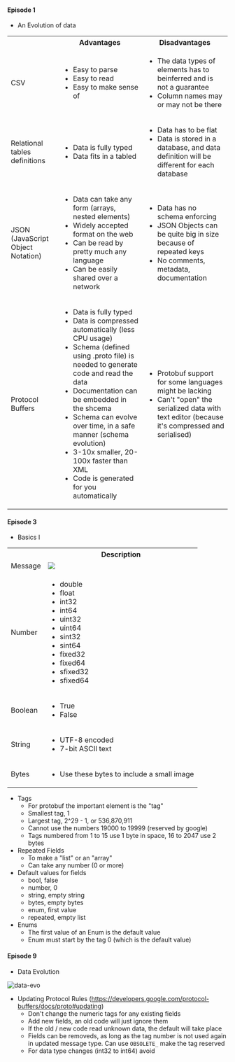 #### Episode 1 ####
* An Evolution of data

<table>
  <tbody>
    <tr>
      <th></th>
      <th>Advantages</th>
      <th>Disadvantages</th>
    </tr>
    <tr>
      <td>CSV</td>
      <td>
        <ul>
          <li>Easy to parse</li>
          <li>Easy to read</li>
          <li>Easy to make sense of</li>
        </ul>
      </td>
      <td>
        <ul>
          <li>The data types of elements has to beinferred and is not a guarantee</li>
          <liParsing becomes tricky when data contains commas</li>
          <li>Column names may or may not be there</li>
        </ul>
      </td>
    </tr>
    <tr>
      <td>Relational tables definitions</td>
      <td>
        <ul>
          <li>Data is fully typed</li>
          <li>Data fits in a tabled</li>
        </ul>
      </td>
      <td>
        <ul>
          <li>Data has to be flat</li>
          <li>Data is stored in a database, and data definition will be different for each database</li>
        </ul>
      </td>
    </tr>
        <tr>
      <td>JSON (JavaScript Object Notation)</td>
      <td>
        <ul>
          <li>Data can take any form (arrays, nested elements)</li>
          <li>Widely accepted format on the web</li>
          <li>Can be read by pretty much any language</li>
          <li>Can be easily shared over a network</li>
        </ul>
      </td>
      <td>
        <ul>
          <li>Data has no schema enforcing</li>
          <li>JSON Objects can be quite big in size because of repeated keys</li>
          <li>No comments, metadata, documentation</li>
        </ul>
      </td>
    </tr>
    <tr>
      <td>Protocol Buffers</td>
      <td>
        <ul>
          <li>Data is fully typed</li>
          <li>Data is compressed automatically (less CPU usage)</li>
          <li>Schema (defined using .proto file) is needed to generate code and read the data</li>
          <li>Documentation can be embedded in the shcema</li>
          <li>Schema can evolve over time, in a safe manner (schema evolution)</li>
          <li>3-10x smaller, 20-100x faster than XML</li>
          <li>Code is generated for you automatically</li>
        </ul>
      </td>
      <td>
        <ul>
          <li>Protobuf support for some languages might be lacking</li>
          <li>Can't "open" the serialized data with text editor (because it's compressed and serialised)</li>
        </ul>
      </td>
    </tr>
  </tbody>
</table>

#### Episode 3 ####
* Basics I

<table>
    <tbody>
      <tr>
        <th></th>
        <th>Description</th>
      </tr>
      <tr>
        <td>Message</td>
        <td>
          <img
            src="https://user-images.githubusercontent.com/5309726/60763573-ec8b9a80-a0a9-11e9-8bd4-b205a0752583.png"
          />
        </td>
      </tr>
      <tr>
        <td>Number</td>
        <td>
          <ul>
            <li>double</li>
            <li>float</li>
            <li>int32</li>
            <li>int64</li>
            <li>uint32</li>
            <li>uint64</li>
            <li>sint32</li>
            <li>sint64</li>
            <li>fixed32</li>
            <li>fixed64</li>
            <li>sfixed32</li>
            <li>sfixed64</li>
          </ul>
        </td>
      </tr>
          <tr>
        <td>Boolean</td>
        <td>
          <ul>
            <li>True</li>
            <li>False</li>
          </ul>
        </td>
      </tr>
              <tr>
        <td>String</td>
        <td>
          <ul>
            <li>UTF-8 encoded</li>
            <li>7-bit ASCII text</li>
          </ul>
        </td>
      </tr>
       <tr>
        <td>Bytes</td>
        <td>
          <ul>
            <li>Use these bytes to include a small image</li>
          </ul>
        </td>
      </tr>
    </tbody>
  </table>
  
* Tags
  * For protobuf the important element is the "tag"
  * Smallest tag, 1
  * Largest tag, 2^29 - 1, or 536,870,911
  * Cannot use the numbers 19000 to 19999 (reserved by google)
  * Tags numbered from 1 to 15 use 1 byte in space, 16 to 2047 use 2 bytes
* Repeated Fields
  * To make a "list" or an "array"
  * Can take any number (0 or more)
* Default values for fields
  * bool, false
  * number, 0
  * string, empty string
  * bytes, empty bytes
  * enum, first value
  * repeated, empty list
* Enums
  * The first value of an Enum is the default value
  * Enum must start by the tag 0 (which is the default value)

#### Episode 9 ####
* Data Evolution

![data-evo](https://user-images.githubusercontent.com/5309726/60764230-780c2800-a0b8-11e9-8fb6-e2d1475897ae.png)

* Updating Protocol Rules (https://developers.google.com/protocol-buffers/docs/proto#updating)
  * Don't change the numeric tags for any existing fields
  * Add new fields, an old code will just ignore them
  * If the old / new code read unknown data, the default will take place
  * Fields can be removeds, as long as the tag number is not used again in updated message type. Can use `OBSOLETE_` make the tag reserved
  * For data type changes (int32 to int64) avoid
